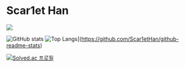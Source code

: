 # Scar1et Han
<a href="https://hits.seeyoufarm.com"><img src="https://hits.seeyoufarm.com/api/count/incr/badge.svg?url=https%3A%2F%2Fgithub.com%2FScar1etHan%2Fhit-counter&count_bg=%2379C83D&title_bg=%23555555&icon=&icon_color=%23E7E7E7&title=visited&edge_flat=false"/></a>

![GitHub stats](https://github-readme-stats.vercel.app/api?username=Scar1etHan&show_icons=true&theme=radical)
![Top Langs](https://github-readme-stats.vercel.app/api/top-langs/?username=Scar1etHan)](https://github.com/Scar1etHan/github-readme-stats)

[![Solved.ac
프로필](http://mazassumnida.wtf/api/generate_badge?boj={wngks8086})](https://solved.ac/{wngks8086})
